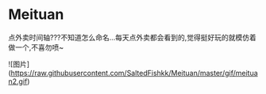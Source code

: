 # Meituan
点外卖时间轴???不知道怎么命名...每天点外卖都会看到的,觉得挺好玩的就模仿着做一个,不喜勿喷~



 ![图片] (https://raw.githubusercontent.com/SaltedFishkk/Meituan/master/gif/meituan2.gif)
